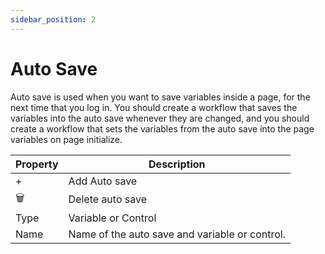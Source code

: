 ```yaml
---
sidebar_position: 2
---
```

# Auto Save

Auto save is used when you want to save variables inside a page, for the next time that you log in. You should create a workflow that saves the variables into the auto save whenever they are changed, and you should create a workflow that sets the variables from the auto save into the page variables on page initialize.

| Property | Description |
| --- | --- |
| + | Add Auto save |
| 🗑️ | Delete auto save |
| Type | Variable or Control |
| Name | Name of the auto save and variable or control. |
